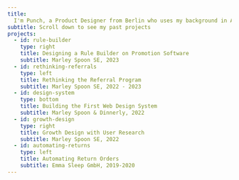 ```yaml
---
title:
  I'm Punch, a Product Designer from Berlin who uses my background in Anthropology & Sociology to create thoughtful digital experiences..
subtitle: Scroll down to see my past projects
projects:
  - id: rule-builder
    type: right
    title: Designing a Rule Builder on Promotion Software
    subtitle: Marley Spoon SE, 2023
  - id: rethinking-referrals
    type: left
    title: Rethinking the Referral Program
    subtitle: Marley Spoon SE, 2022 - 2023
  - id: design-system
    type: bottom
    title: Building the First Web Design System
    subtitle: Marley Spoon & Dinnerly, 2022
  - id: growth-design
    type: right
    title: Growth Design with User Research
    subtitle: Marley Spoon SE, 2022
  - id: automating-returns
    type: left
    title: Automating Return Orders
    subtitle: Emma Sleep GmbH, 2019-2020
---
```

